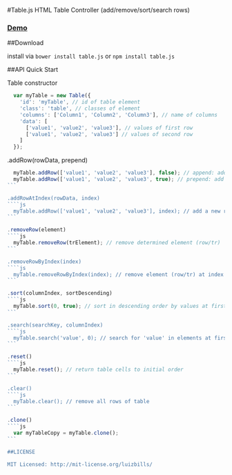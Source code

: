 #Table.js
HTML Table Controller (add/remove/sort/search rows)

### [Demo](https://rawgithub.com/luizbills/table.js/master/samples/index.html)

##Download

install via `bower install table.js` or `npm install table.js`

##API Quick Start

Table constructor
```js
  var myTable = new Table({
    'id': 'myTable', // id of table element
    'class': 'table', // classes of element
    'columns': ['Column1', 'Column2', 'Column3'], // name of columns
    'data': [
      ['value1', 'value2', 'value3'], // values of first row
      ['value1', 'value2', 'value3'] // values of second row
    ]
  });
```

.addRow(rowData, prepend)
````js
  myTable.addRow(['value1', 'value2', 'value3'], false); // append: add a new row at final of table
  myTable.addRow(['value1', 'value2', 'value3', true); // prepend: add a new row at first position
```

.addRowAtIndex(rowData, index)
````js
  myTable.addRow(['value1', 'value2', 'value3'], index); // add a new row at determined index
```

.removeRow(element)
````js
  myTable.removeRow(trElement); // remove determined element (row/tr)
```

.removeRowByIndex(index)
````js
  myTable.removeRowByIndex(index); // remove element (row/tr) at index position
```

.sort(columnIndex, sortDescending)
````js
  myTable.sort(0, true); // sort in descending order by values at first column
```

.search(searchKey, columnIndex)
````js
  myTable.search('value', 0); // search for 'value' in elements at first column
```

.reset()
````js
  myTable.reset(); // return table cells to initial order
```

.clear()
````js
  myTable.clear(); // remove all rows of table
```

.clone()
````js
  var myTableCopy = myTable.clone();
```

##LICENSE

MIT Licensed: http://mit-license.org/luizbills/
